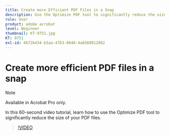 ```yaml
---
title: Create more Efficient PDF Files in a Snap
description: Use the Optimize PDF tool to significantly reduce the size of your PDF files
role: User
product: adobe acrobat
level: Beginner
thumbnail: KT-9751.jpg
KT: 9751
exl-id: 4b72b434-b3aa-47b3-8648-4a6568912862
---
```

# Create more efficient PDF files in a snap

>[!NOTE]
>
>Available in Acrobat Pro only.

In this 60-second video tutorial, learn how to use the Optimize PDF tool to significantly reduce the size of your PDF files.

>[!VIDEO](https://video.tv.adobe.com/v/340077?quality=12&learn=on&hidetitle=true)
